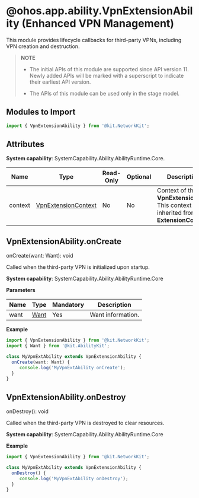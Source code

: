 # @ohos.app.ability.VpnExtensionAbility (Enhanced VPN Management)

This module provides lifecycle callbacks for third-party VPNs, including VPN creation and destruction.

>  **NOTE**
>
>  - The initial APIs of this module are supported since API version 11. Newly added APIs will be marked with a superscript to indicate their earliest API version.
>
>  - The APIs of this module can be used only in the stage model.

## Modules to Import

```ts
import { VpnExtensionAbility } from '@kit.NetworkKit';
```

## Attributes

**System capability**: SystemCapability.Ability.AbilityRuntime.Core.

| Name| Type| Read-Only| Optional| Description|
| -------- | -------- | -------- | -------- | -------- |
| context | [VpnExtensionContext](js-apis-inner-application-VpnExtensionContext.md) | No| No| Context of the **VpnExtension**. This context is inherited from **ExtensionContext**.|

## VpnExtensionAbility.onCreate

onCreate(want: Want): void

Called when the third-party VPN is initialized upon startup.

**System capability**: SystemCapability.Ability.AbilityRuntime.Core

**Parameters**

| Name | Type                                      | Mandatory  | Description            |
| ---- | ---------------------------------------- | ---- | -------------- |
| want   | [Want](../apis-ability-kit/js-apis-app-ability-want.md) | Yes  | Want information.|

**Example**

  ```ts
import { VpnExtensionAbility } from '@kit.NetworkKit';
import { Want } from '@kit.AbilityKit';

class MyVpnExtAbility extends VpnExtensionAbility {
    onCreate(want: Want) {
       console.log('MyVpnExtAbility onCreate');
    }
}
  ```

## VpnExtensionAbility.onDestroy

onDestroy(): void

Called when the third-party VPN is destroyed to clear resources.

**System capability**: SystemCapability.Ability.AbilityRuntime.Core

**Example**

  ```ts
import { VpnExtensionAbility } from '@kit.NetworkKit';

class MyVpnExtAbility extends VpnExtensionAbility {
    onDestroy() {
       console.log('MyVpnExtAbility onDestroy');
    }
}
  ```
